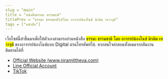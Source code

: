 ```yaml
---
slug = "main"
title = "หนังสือธรรมะ ธรรมชาติ"
titlePrev = "ธรรมะ ธรรมชาติ\nโดย อาจารย์น้องไนซ์ นิรมิต เทวาจุติ"
tags = ["หนังสือ"]
---
```


เว็บไซต์นี้ทำขึ้นมาเพื่อให้ตัวเองสามารถอ่านหนังสือ <mark>ธรรมะ ธรรมชาติ โดย อาจารย์น้องไนซ์ นิรมิต เทวาจุติ</mark>
ของอาจารย์น้องไนซ์แบบ Digital ผ่านโทรศัพท์ได้.
หากสนใจคำสอนทั้งหมดจากทีมงาน ติดตามได้ที่

- [Official Website (www.niramittheva.com)](https://www.niramittheva.com)
- [Line Official Account](https://line.me/ti/g2/LmBbDA566KXada58DSN3vf0Tepntvbyd-cY8pQ)
- [TikTok](https://www.tiktok.com/@niramittavajuti)
